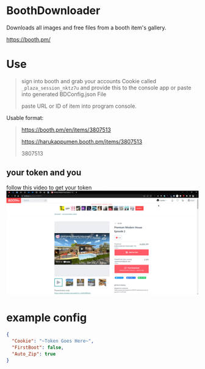 ﻿# BoothDownloader
Downloads all images and free files from a booth item's gallery.

https://booth.pm/

# Use
> sign into booth and grab your accounts Cookie called `_plaza_session_nktz7u` and provide this to the console app or paste into generated BDConfig.json File
>
> paste URL or ID of item into program console.
> 

Usable format:
> https://booth.pm/en/items/3807513
> 
> https://harukappumen.booth.pm/items/3807513
>
> 3807513


## your token and you ##
follow this video to get your token
![Notification](GitImages/Yourtoken.gif)


# example config #
```json
{
  "Cookie": "~Token Goes Here~",
  "FirstBoot": false,
  "Auto_Zip": true
}
```
